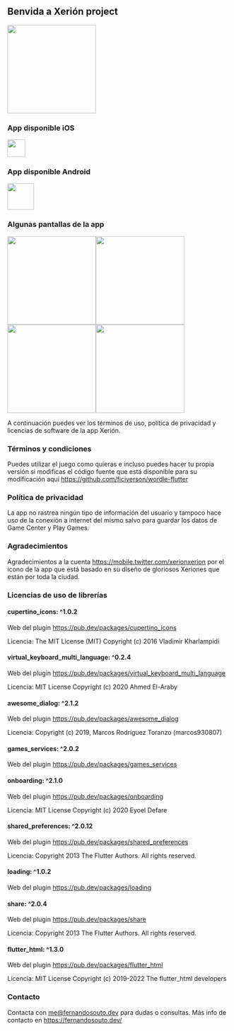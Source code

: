 ## Benvida a Xerión project

<img src="https://user-images.githubusercontent.com/12527053/150801054-51d2b84b-f24a-4cf8-8663-62bd6f20e3a7.png" width="200" />

### App disponible iOS

<img src="https://user-images.githubusercontent.com/12527053/150821046-2c21a20d-3d3e-4fdf-b57f-351d798729e9.png" height="40" />

### App disponible Android

<img src="https://user-images.githubusercontent.com/12527053/150820728-e381a468-9b94-4c56-ac31-0ed0e590cd02.png" height="60" />


### Algunas pantallas de la app

<img src="https://user-images.githubusercontent.com/12527053/150809960-cc7e60fb-d69c-4260-b034-b193711bdc55.png" width="200" /><img src="https://user-images.githubusercontent.com/12527053/150808412-6195f4b9-294e-46c1-9ed6-650461b9ef52.png" width="200" /><img src="https://user-images.githubusercontent.com/12527053/150807951-335dbffc-260f-4591-8d2e-4aabbc36bbfc.png" width="200" /><img src="https://user-images.githubusercontent.com/12527053/150808530-cd1f338c-7744-4a06-bdbf-a93f1a2071aa.png" width="200" />

A continuación puedes ver los términos de uso, política de privacidad y licencias de software de la app Xerión.

### Términos y condiciones 

Puedes utilizar el juego como quieras e incluso puedes hacer tu propia versión si modificas el código fuente que está disponible para su modificación aquí https://github.com/ficiverson/wordle-flutter

### Política de privacidad

La app no rastrea ningún tipo de información del usuario y tampoco hace uso de la conexión a internet del mismo salvo para guardar los datos de Game Center y Play Games.

### Agradecimientos 

Agradecimientos a la cuenta https://mobile.twitter.com/xerionxerion por el icono de la app que está basado en su diseño de gloriosos Xeriones que están por toda la ciudad.

### Licencias de uso de librerías

#### cupertino_icons: ^1.0.2

Web del plugin https://pub.dev/packages/cupertino_icons

Licencia: The MIT License (MIT) Copyright (c) 2016 Vladimir Kharlampidi

#### virtual_keyboard_multi_language: ^0.2.4

Web del plugin https://pub.dev/packages/virtual_keyboard_multi_language

Licencia: MIT License Copyright (c) 2020 Ahmed El-Araby

#### awesome_dialog: ^2.1.2

Web del plugin https://pub.dev/packages/awesome_dialog

Licencia: Copyright (c) 2019, Marcos Rodríguez Toranzo (marcos930807)

#### games_services: ^2.0.2

Web del plugin https://pub.dev/packages/games_services


#### onboarding: ^2.1.0

Web del plugin https://pub.dev/packages/onboarding

Licencia: MIT License Copyright (c) 2020 Eyoel Defare

#### shared_preferences: ^2.0.12

Web del plugin https://pub.dev/packages/shared_preferences

Licencia: Copyright 2013 The Flutter Authors. All rights reserved.

#### loading: ^1.0.2

Web del plugin https://pub.dev/packages/loading

#### share: ^2.0.4

Web del plugin https://pub.dev/packages/share

Licencia: Copyright 2013 The Flutter Authors. All rights reserved.

#### flutter_html: ^1.3.0

Web del plugin https://pub.dev/packages/flutter_html

Licencia: MIT License Copyright (c) 2019-2022 The flutter_html developers

### Contacto

Contacta con me@fernandosouto.dev para dudas o consultas. Más info de contacto en https://fernandosouto.dev/
